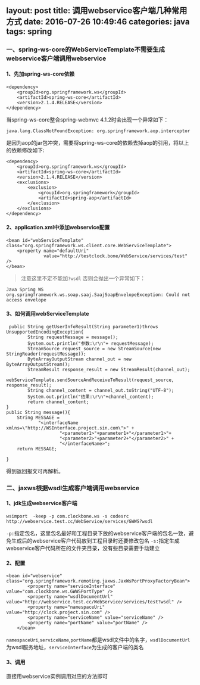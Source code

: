 layout: post
title: 调用webservice客户端几种常用方式
date: 2016-07-26 10:49:46
categories: java
tags: spring
---
### 一、spring-ws-core的WebServiceTemplate不需要生成webservice客户端调用webservice
#### 1、先加spring-ws-core依赖
```
<dependency>
    <groupId>org.springframework.ws</groupId>
    <artifactId>spring-ws-core</artifactId>
    <version>2.1.4.RELEASE</version>
</dependency>
```
当spring-ws-core整合spring-webmvc 4.1.2时会出现一个异常如下：
```
java.lang.ClassNotFoundException: org.springframework.aop.interceptor
```
是因为aop的jar包冲突，需要将spring-ws-core的依赖去掉aop的引用，将以上的依赖修改如下:
```
<dependency>
    <groupId>org.springframework.ws</groupId>
    <artifactId>spring-ws-core</artifactId>
    <version>2.1.4.RELEASE</version>
    <exclusions>
        <exclusion>
            <groupId>org.springframework</groupId>
            <artifactId>spring-aop</artifactId>
        </exclusion>
    </exclusions>
</dependency>
```
#### 2、application.xml中添加webservice配置
```
<bean id="webServiceTemplate" class="org.springframework.ws.client.core.WebServiceTemplate">
    <property name="defaultUri"
              value="http://testclock.bone/WebService/services/test" />
</bean>
```
> 注意这里不定不能加`?wsdl`
否则会抛出一个异常如下：
```
Java Spring WS org.springframework.ws.soap.saaj.SaajSoapEnvelopeException: Could not access envelope
```
#### 3、如何调用webServiceTemplate
```
 public String getUserInfoResult(String parameter1)throws UnsupportedEncodingException{
        String requestMessage = message();
        System.out.println("参数:\r\n"+ requestMessage);
        StreamSource request_source = new StreamSource(new StringReader(requestMessage));
        ByteArrayOutputStream channel_out = new ByteArrayOutputStream();
        StreamResult response_result = new StreamResult(channel_out);
        webServiceTemplate.sendSourceAndReceiveToResult(request_source, response_result);
        String channel_content = channel_out.toString("UTF-8");
        System.out.println("结果:\r\n"+channel_content);
        return channel_content;
}
public String message(){
    String MESSAGE =
            "<interfaceName xmlns=\"http://WSInterface.project.sin.com\">" +
                    "<parameter1>"+parameter1+"</parameter1>"+
                    "<parameter2>"+parameter2+"</parameter2>" +
                    "</interfaceName>";
    return MESSAGE;

}
```
得到返回报文可再解析。
### 二、jaxws根据wsdl生成客户端调用webservice
#### 1、jdk生成webservice客户端
```
wsimport  -keep -p com.clockbone.ws -s codesrc http://webservice.test.cc/WebService/services/GWWS?wsdl
```
`-p:`指定包名，这里包名最好和工程目录下放的webservice客户端的包名一致，避免生成后的webservice客户代码放到工程目录时还要修改包名
`-s:`指定生成webservice客户代码所在的文件夹目录，没有些目录需要手动建立
#### 2、配置
```
<bean id="webservice" class="org.springframework.remoting.jaxws.JaxWsPortProxyFactoryBean">
        <property name="serviceInterface" value="com.clockbone.ws.GWWSPortType" />
        <property name="wsdlDocumentUrl" value="http://webservice.test.cc/WebService/services/test?wsdl" />
        <property name="namespaceUri" value="http://clock.project.sin.com" />
        <property name="serviceName" value="serviceName" />
        <property name="portName" value="portName" />
    </bean>
```
`namespaceUri`,`serviceName`,`portName`都是wsdl文件中的名字，`wsdlDocumentUrl`为wsdl服务地址，`serviceInterface`为生成的客户端的类名
#### 3、调用
直接用webservice实例调用对应的方法即可

